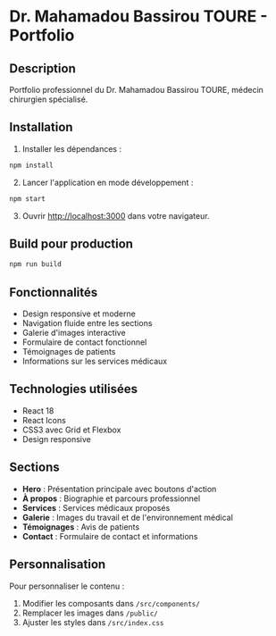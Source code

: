 # Dr. Mahamadou Bassirou TOURE - Portfolio

## Description
Portfolio professionnel du Dr. Mahamadou Bassirou TOURE, médecin chirurgien spécialisé.

## Installation

1. Installer les dépendances :
```bash
npm install
```

2. Lancer l'application en mode développement :
```bash
npm start
```

3. Ouvrir [http://localhost:3000](http://localhost:3000) dans votre navigateur.

## Build pour production

```bash
npm run build
```

## Fonctionnalités

- Design responsive et moderne
- Navigation fluide entre les sections
- Galerie d'images interactive
- Formulaire de contact fonctionnel
- Témoignages de patients
- Informations sur les services médicaux

## Technologies utilisées

- React 18
- React Icons
- CSS3 avec Grid et Flexbox
- Design responsive

## Sections

- **Hero** : Présentation principale avec boutons d'action
- **À propos** : Biographie et parcours professionnel
- **Services** : Services médicaux proposés
- **Galerie** : Images du travail et de l'environnement médical
- **Témoignages** : Avis de patients
- **Contact** : Formulaire de contact et informations

## Personnalisation

Pour personnaliser le contenu :
1. Modifier les composants dans `/src/components/`
2. Remplacer les images dans `/public/`
3. Ajuster les styles dans `/src/index.css`
